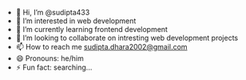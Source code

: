 - 👋 Hi, I’m @sudipta433
- 👀 I’m interested in web development
- 🌱 I’m currently learning frontend development
- 💞️ I’m looking to collaborate on intresting web development projects
- 📫 How to reach me [sudipta.dhara2002@gmail.com](mailto:sudipta.dhara2002@gmail.com)
- 😄 Pronouns: he/him
- ⚡ Fun fact: searching...

<!---
sudipta433/sudipta433 is a ✨ special ✨ repository because its `README.md` (this file) appears on your GitHub profile.
You can click the Preview link to take a look at your changes.
--->

